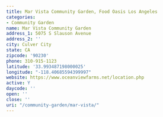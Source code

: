 ```yaml
---
title: Mar Vista Community Garden, Food Oasis Los Angeles
categories:
- Community Garden
name: Mar Vista Community Garden
address_1: 5075 S Slauson Avenue
address_2: ''
city: Culver City
state: CA
zipcode: '90230'
phone: 310-915-1123
latitude: '33.993487198000025'
longitude: "-118.40685594399997"
website: https://www.oceanviewfarms.net/location.php
active: Y
daycode: ''
open: ''
close: ''
uri: "/community-garden/mar-vista/"
---
```



